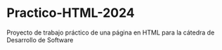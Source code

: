 # Practico-HTML-2024
Proyecto de trabajo práctico de una página en HTML para la cátedra de Desarrollo de Software
